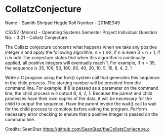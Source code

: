 # CollatzConjecture

Name - Samith Shripad Hegde
Roll Number - 201ME349

CS252 (Minors) - Operating Systems
Semester Project
Individual
Question No. - 3.21 - Collatz Conjecture

The Collatz conjecture concerns what happens when we take any positive integer n and apply the following algorithm:
n = { n∕2,       if n is even
      3 × n + 1, if n is odd
The conjecture states that when this algorithm is continually applied,
all positive integers will eventually reach 1. For example, if n = 35, the sequence is
35, 106, 53, 160, 80, 40, 20, 10, 5, 16, 8, 4, 2, 1

Write a C program using the fork() system call that generates this
sequence in the child process. The starting number will be provided
from the command line. For example, if 8 is passed as a parameter on
the command line, the child process will output 8, 4, 2, 1. Because the
parent and child processes have their own copies of the data, it will be
necessary for the child to output the sequence. Have the parent invoke
the wait() call to wait for the child process to complete before exiting
the program. Perform necessary error checking to ensure that a positive
integer is passed on the command line.


Credits: SeanStaz
https://github.com/SeanStaz/theCollatzConjecture.c
